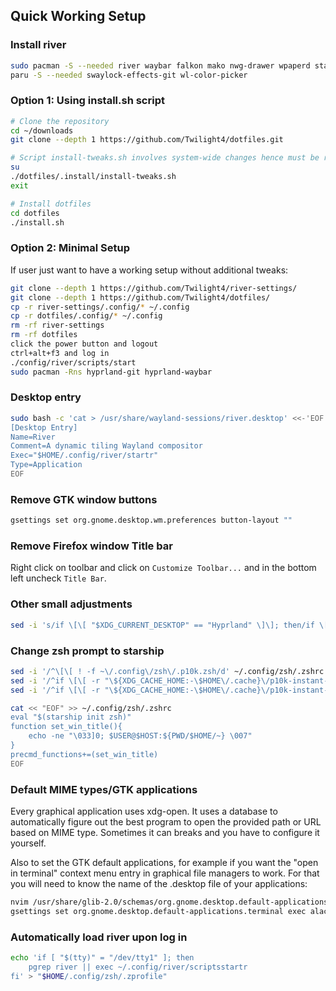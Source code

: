 ## Quick Working Setup
### Install river
```bash
sudo pacman -S --needed river waybar falkon mako nwg-drawer wpaperd starship xdg-desktop-portal-wlr
paru -S --needed swaylock-effects-git wl-color-picker 
```

### Option 1: Using install.sh script
```bash
# Clone the repository
cd ~/downloads
git clone --depth 1 https://github.com/Twilight4/dotfiles.git

# Script install-tweaks.sh involves system-wide changes hence must be run as root
su
./dotfiles/.install/install-tweaks.sh
exit

# Install dotfiles
cd dotfiles
./install.sh
```

### Option 2: Minimal Setup
If user just want to have a working setup without additional tweaks:
```bash
git clone --depth 1 https://github.com/Twilight4/river-settings/
git clone --depth 1 https://github.com/Twilight4/dotfiles/
cp -r river-settings/.config/* ~/.config
cp -r dotfiles/.config/* ~/.config
rm -rf river-settings
rm -rf dotfiles
click the power button and logout
ctrl+alt+f3 and log in
./config/river/scripts/start
sudo pacman -Rns hyprland-git hyprland-waybar
```

### Desktop entry
```bash
sudo bash -c 'cat > /usr/share/wayland-sessions/river.desktop' <<-'EOF'
[Desktop Entry]
Name=River
Comment=A dynamic tiling Wayland compositor
Exec="$HOME/.config/river/startr"
Type=Application
EOF
```

### Remove GTK window buttons 
```bash
gsettings set org.gnome.desktop.wm.preferences button-layout ""
```

### Remove Firefox window Title bar
Right click on toolbar and click on `Customize Toolbar...` and in the bottom left uncheck `Title Bar`.

### Other small adjustments
```bash
sed -i 's/if \[\[ "$XDG_CURRENT_DESKTOP" == "Hyprland" \]\]; then/if \[\[ "$XDG_CURRENT_DESKTOP" == "river" \]\]; then/' ~/.config/rofi/applets/bin/clipboard.sh
```

### Change zsh prompt to starship
```bash
sed -i '/^\[\[ ! -f ~\/.config\/zsh\/.p10k.zsh/d' ~/.config/zsh/.zshrc
sed -i '/^if \[\[ -r "\${XDG_CACHE_HOME:-\$HOME\/.cache}\/p10k-instant-prompt-\${(%):-%n}.zsh" \]\]; then$/,/^  source "\${XDG_CACHE_HOME:-\$HOME\/.cache}\/p10k-instant-prompt-\${(%):-%n}.zsh"$/d;/^fi$/d' ~/.config/zsh/.zshrc
sed -i '/^if \[\[ -r "\${XDG_CACHE_HOME:-\$HOME\/.cache}\/p10k-instant-prompt-\${(%):-%n}.zsh" \]\]; then$/,/^  source "\${XDG_CACHE_HOME:-\$HOME\/.cache}\/p10k-instant-prompt-\${(%):-%n}.zsh"$/d;/^fi$/d;/^source \/usr\/share\/zsh-theme-powerlevel10k\/powerlevel10k.zsh-theme$/d' ~/.config/zsh/.zshrc

cat << "EOF" >> ~/.config/zsh/.zshrc
eval "$(starship init zsh)"
function set_win_title(){
    echo -ne "\033]0; $USER@$HOST:${PWD/$HOME/~} \007"
}
precmd_functions+=(set_win_title)
EOF
```

### Default MIME types/GTK applications
Every graphical application uses xdg-open. It uses a database to automatically figure out the best program to open the provided path or URL based on MIME type. Sometimes it can breaks and you have to configure it yourself.

Also to set the GTK default applications, for example if you want the "open in terminal" context menu entry in graphical file managers to work. For that you will need to know the name of the .desktop file of your applications: 
```bash
nvim /usr/share/glib-2.0/schemas/org.gnome.desktop.default-applications.gschema.xml
gsettings set org.gnome.desktop.default-applications.terminal exec alacritty.desktop
```

### Automatically load river upon log in
```bash
echo 'if [ "$(tty)" = "/dev/tty1" ]; then
    pgrep river || exec ~/.config/river/scriptsstartr
fi' > "$HOME/.config/zsh/.zprofile"
```

